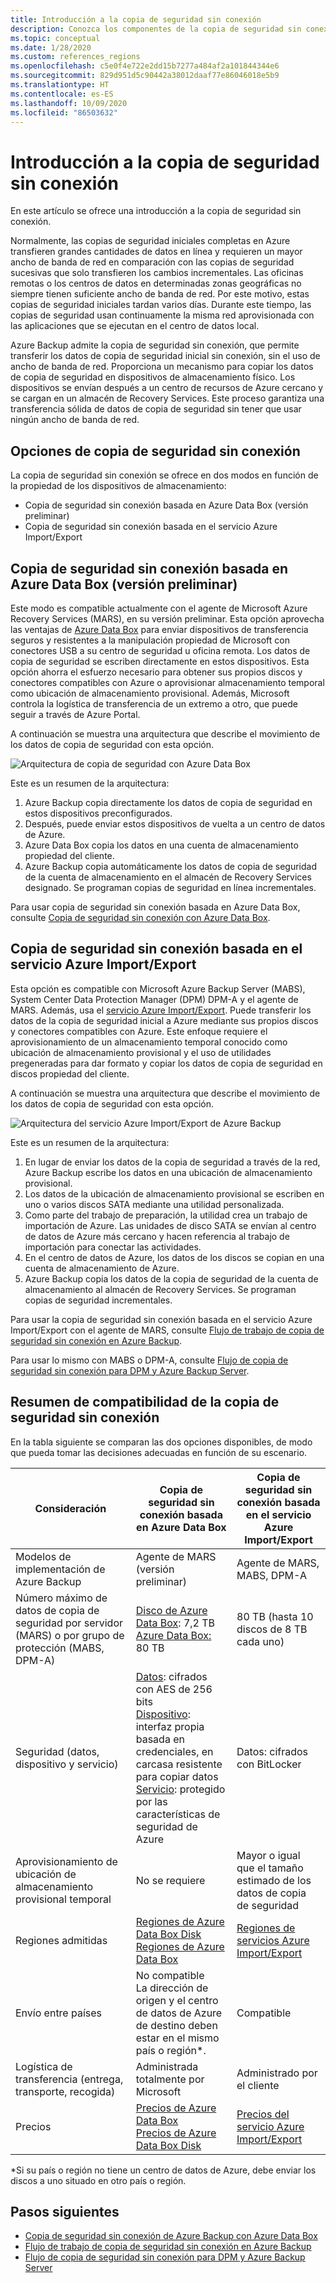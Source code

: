 ```yaml
---
title: Introducción a la copia de seguridad sin conexión
description: Conozca los componentes de la copia de seguridad sin conexión. Por ejemplo, la copia de seguridad sin conexión basada en Azure Data Box y la copia de seguridad sin conexión basada en el servicio Azure Import/Export.
ms.topic: conceptual
ms.date: 1/28/2020
ms.custom: references_regions
ms.openlocfilehash: c5e0f4e722e2dd15b7277a484af2a101844344e6
ms.sourcegitcommit: 829d951d5c90442a38012daaf77e86046018e5b9
ms.translationtype: HT
ms.contentlocale: es-ES
ms.lasthandoff: 10/09/2020
ms.locfileid: "86503632"
---
```

# <a name="overview-of-offline-backup"></a>Introducción a la copia de seguridad sin conexión

En este artículo se ofrece una introducción a la copia de seguridad sin conexión.

Normalmente, las copias de seguridad iniciales completas en Azure transfieren grandes cantidades de datos en línea y requieren un mayor ancho de banda de red en comparación con las copias de seguridad sucesivas que solo transfieren los cambios incrementales. Las oficinas remotas o los centros de datos en determinadas zonas geográficas no siempre tienen suficiente ancho de banda de red. Por este motivo, estas copias de seguridad iniciales tardan varios días. Durante este tiempo, las copias de seguridad usan continuamente la misma red aprovisionada con las aplicaciones que se ejecutan en el centro de datos local.

Azure Backup admite la copia de seguridad sin conexión, que permite transferir los datos de copia de seguridad inicial sin conexión, sin el uso de ancho de banda de red. Proporciona un mecanismo para copiar los datos de copia de seguridad en dispositivos de almacenamiento físico. Los dispositivos se envían después a un centro de recursos de Azure cercano y se cargan en un almacén de Recovery Services. Este proceso garantiza una transferencia sólida de datos de copia de seguridad sin tener que usar ningún ancho de banda de red.

## <a name="offline-backup-options"></a>Opciones de copia de seguridad sin conexión

La copia de seguridad sin conexión se ofrece en dos modos en función de la propiedad de los dispositivos de almacenamiento:

- Copia de seguridad sin conexión basada en Azure Data Box (versión preliminar)
- Copia de seguridad sin conexión basada en el servicio Azure Import/Export

## <a name="offline-backup-based-on-azure-data-box-preview"></a>Copia de seguridad sin conexión basada en Azure Data Box (versión preliminar)

Este modo es compatible actualmente con el agente de Microsoft Azure Recovery Services (MARS), en su versión preliminar. Esta opción aprovecha las ventajas de [Azure Data Box](https://azure.microsoft.com/services/databox/) para enviar dispositivos de transferencia seguros y resistentes a la manipulación propiedad de Microsoft con conectores USB a su centro de seguridad u oficina remota. Los datos de copia de seguridad se escriben directamente en estos dispositivos. Esta opción ahorra el esfuerzo necesario para obtener sus propios discos y conectores compatibles con Azure o aprovisionar almacenamiento temporal como ubicación de almacenamiento provisional. Además, Microsoft controla la logística de transferencia de un extremo a otro, que puede seguir a través de Azure Portal.

A continuación se muestra una arquitectura que describe el movimiento de los datos de copia de seguridad con esta opción.

![Arquitectura de copia de seguridad con Azure Data Box](./media/offline-backup-overview/azure-backup-databox-architecture.png)

Este es un resumen de la arquitectura:

1. Azure Backup copia directamente los datos de copia de seguridad en estos dispositivos preconfigurados.
2. Después, puede enviar estos dispositivos de vuelta a un centro de datos de Azure.
3. Azure Data Box copia los datos en una cuenta de almacenamiento propiedad del cliente.
4. Azure Backup copia automáticamente los datos de copia de seguridad de la cuenta de almacenamiento en el almacén de Recovery Services designado. Se programan copias de seguridad en línea incrementales.

Para usar copia de seguridad sin conexión basada en Azure Data Box, consulte [Copia de seguridad sin conexión con Azure Data Box](offline-backup-azure-data-box.md).

## <a name="offline-backup-based-on-the-azure-importexport-service"></a>Copia de seguridad sin conexión basada en el servicio Azure Import/Export

Esta opción es compatible con Microsoft Azure Backup Server (MABS), System Center Data Protection Manager (DPM) DPM-A y el agente de MARS. Además, usa el [servicio Azure Import/Export](../storage/common/storage-import-export-service.md). Puede transferir los datos de la copia de seguridad inicial a Azure mediante sus propios discos y conectores compatibles con Azure. Este enfoque requiere el aprovisionamiento de un almacenamiento temporal conocido como ubicación de almacenamiento provisional y el uso de utilidades pregeneradas para dar formato y copiar los datos de copia de seguridad en discos propiedad del cliente.

A continuación se muestra una arquitectura que describe el movimiento de los datos de copia de seguridad con esta opción.

![Arquitectura del servicio Azure Import/Export de Azure Backup](./media/offline-backup-overview/azure-backup-import-export.png)

Este es un resumen de la arquitectura:

1. En lugar de enviar los datos de la copia de seguridad a través de la red, Azure Backup escribe los datos en una ubicación de almacenamiento provisional.
2. Los datos de la ubicación de almacenamiento provisional se escriben en uno o varios discos SATA mediante una utilidad personalizada.
3. Como parte del trabajo de preparación, la utilidad crea un trabajo de importación de Azure. Las unidades de disco SATA se envían al centro de datos de Azure más cercano y hacen referencia al trabajo de importación para conectar las actividades.
4. En el centro de datos de Azure, los datos de los discos se copian en una cuenta de almacenamiento de Azure.
5. Azure Backup copia los datos de la copia de seguridad de la cuenta de almacenamiento al almacén de Recovery Services. Se programan copias de seguridad incrementales.

Para usar la copia de seguridad sin conexión basada en el servicio Azure Import/Export con el agente de MARS, consulte [Flujo de trabajo de copia de seguridad sin conexión en Azure Backup](./backup-azure-backup-import-export.md).

Para usar lo mismo con MABS o DPM-A, consulte [Flujo de copia de seguridad sin conexión para DPM y Azure Backup Server](./backup-azure-backup-server-import-export.md).

## <a name="offline-backup-support-summary"></a>Resumen de compatibilidad de la copia de seguridad sin conexión

En la tabla siguiente se comparan las dos opciones disponibles, de modo que pueda tomar las decisiones adecuadas en función de su escenario.

| **Consideración**                                            | **Copia de seguridad sin conexión basada en Azure Data Box**                     | **Copia de seguridad sin conexión basada en el servicio Azure Import/Export**                |
| ------------------------------------------------------------ | ------------------------------------------------------------ | ------------------------------------------------------------ |
| Modelos de implementación de Azure Backup                              | Agente de MARS (versión preliminar)                                              | Agente de MARS, MABS, DPM-A                                           |
| Número máximo de datos de copia de seguridad por servidor (MARS) o por grupo de protección (MABS, DPM-A) | [Disco de Azure Data Box](../databox/data-box-disk-overview.md): 7,2 TB <br> [Azure Data Box:](../databox/data-box-overview.md) 80 TB       | 80 TB (hasta 10 discos de 8 TB cada uno)                          |
| Seguridad (datos, dispositivo y servicio)                           | [Datos](../databox/data-box-security.md#data-box-data-protection): cifrados con AES de 256 bits <br> [Dispositivo](../databox/data-box-security.md#data-box-device-protection): interfaz propia basada en credenciales, en carcasa resistente para copiar datos <br> [Servicio](../databox/data-box-security.md#data-box-service-protection): protegido por las características de seguridad de Azure | Datos: cifrados con BitLocker                                 |
| Aprovisionamiento de ubicación de almacenamiento provisional temporal                     | No se requiere                                                | Mayor o igual que el tamaño estimado de los datos de copia de seguridad        |
| Regiones admitidas                                           | [Regiones de Azure Data Box Disk](../databox/data-box-disk-overview.md#region-availability) <br> [Regiones de Azure Data Box](../databox/data-box-disk-overview.md#region-availability) | [Regiones de servicios Azure Import/Export](../storage/common/storage-import-export-service.md#region-availability) |
| Envío entre países                                     | No compatible  <br>    La dirección de origen y el centro de datos de Azure de destino deben estar en el mismo país o región*. | Compatible                                                    |
| Logística de transferencia (entrega, transporte, recogida)           | Administrada totalmente por Microsoft                                     | Administrado por el cliente                                            |
| Precios                                                      | [Precios de Azure Data Box](https://azure.microsoft.com/pricing/details/databox/) <br> [Precios de Azure Data Box Disk](https://azure.microsoft.com/pricing/details/databox/disk/) | [Precios del servicio Azure Import/Export](https://azure.microsoft.com/pricing/details/storage-import-export/) |

*Si su país o región no tiene un centro de datos de Azure, debe enviar los discos a uno situado en otro país o región.

## <a name="next-steps"></a>Pasos siguientes

- [Copia de seguridad sin conexión de Azure Backup con Azure Data Box](offline-backup-azure-data-box.md#backup-data-size-and-supported-data-box-skus)
- [Flujo de trabajo de copia de seguridad sin conexión en Azure Backup](backup-azure-backup-import-export.md)
- [Flujo de copia de seguridad sin conexión para DPM y Azure Backup Server](backup-azure-backup-server-import-export.md)
